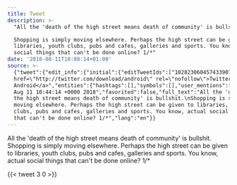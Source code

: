 ```yaml
---
title: Tweet
description: >-
  "All the 'death of the high street means death of community' is bullshit.

  Shopping is simply moving elsewhere. Perhaps the high street can be given to
  libraries, youth clubs, pubs and cafes, galleries and sports. You know, actual
  social things that can't be done online? 1/*"
date: '2018-08-11T10:08:14+01:00'
source: >-
  {"tweet":{"edit_info":{"initial":{"editTweetIds":["1028230604574339072"],"editableUntil":"2018-08-11T11:44:14.388Z","editsRemaining":"5","isEditEligible":true}},"retweeted":false,"source":"<a
  href=\"http://twitter.com/download/android\" rel=\"nofollow\">Twitter for
  Android</a>","entities":{"hashtags":[],"symbols":[],"user_mentions":[],"urls":[]},"display_text_range":["0","273"],"favorite_count":"3","id_str":"1028230604574339072","truncated":false,"retweet_count":"0","id":"1028230604574339072","created_at":"Sat
  Aug 11 10:44:14 +0000 2018","favorited":false,"full_text":"All the 'death of
  the high street means death of community' is bullshit.\nShopping is simply
  moving elsewhere. Perhaps the high street can be given to libraries, youth
  clubs, pubs and cafes, galleries and sports. You know, actual social things
  that can't be done online? 1/*","lang":"en"}}
---
```

All the 'death of the high street means death of community' is bullshit.
Shopping is simply moving elsewhere. Perhaps the high street can be given to libraries, youth clubs, pubs and cafes, galleries and sports. You know, actual social things that can't be done online? 1/*
    
{{< tweet 3 0 >}}
    
